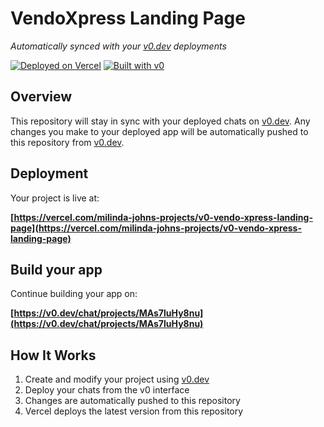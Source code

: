 # VendoXpress Landing Page

*Automatically synced with your [v0.dev](https://v0.dev) deployments*

[![Deployed on Vercel](https://img.shields.io/badge/Deployed%20on-Vercel-black?style=for-the-badge&logo=vercel)](https://vercel.com/milinda-johns-projects/v0-vendo-xpress-landing-page)
[![Built with v0](https://img.shields.io/badge/Built%20with-v0.dev-black?style=for-the-badge)](https://v0.dev/chat/projects/MAs7luHy8nu)

## Overview

This repository will stay in sync with your deployed chats on [v0.dev](https://v0.dev).
Any changes you make to your deployed app will be automatically pushed to this repository from [v0.dev](https://v0.dev).

## Deployment

Your project is live at:

**[https://vercel.com/milinda-johns-projects/v0-vendo-xpress-landing-page](https://vercel.com/milinda-johns-projects/v0-vendo-xpress-landing-page)**

## Build your app

Continue building your app on:

**[https://v0.dev/chat/projects/MAs7luHy8nu](https://v0.dev/chat/projects/MAs7luHy8nu)**

## How It Works

1. Create and modify your project using [v0.dev](https://v0.dev)
2. Deploy your chats from the v0 interface
3. Changes are automatically pushed to this repository
4. Vercel deploys the latest version from this repository
